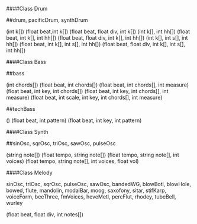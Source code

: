 ####Class Drum

##drum, pacificDrum, synthDrum

(int k[])
(float beat,int k[])
(float beat, float div, int k[])
(int k[], int hh[])
(float beat, int k[], int hh[])
(float beat, float div, int k[], int hh[])
(int k[], int s[], int hh[])
(float beat, int k[], int s[], int hh[])
(float beat, float div, int k[], int s[], int hh[])

####Class Bass

##bass

(int chords[])
(float beat, int chords[])
(float beat, int chords[], int measure)
(float beat, int key, int chords[])
(float beat, int key, int chords[], int measure)
(float beat, int scale, int key, int chords[], int measure)

##techBass

()
(float beat, int pattern)
(float beat, int key, int pattern)

####Class Synth

##sinOsc, sqrOsc, triOsc, sawOsc, pulseOsc

(string note[])
(float tempo, string note[])
(float tempo, string note[], int voices)
(float tempo, string note[], int voices, float vol)

####Class Melody

sinOsc, triOsc, sqrOsc, pulseOsc, sawOsc, bandedWG, blowBotl, blowHole, bowed, flute, mandolin, modalBar, moog, saxofony, sitar, stifKarp, voiceForm, beeThree, fmVoices, heveMetl, percFlut, rhodey, tubeBell, wurley

(float beat, float div, int notes[])
